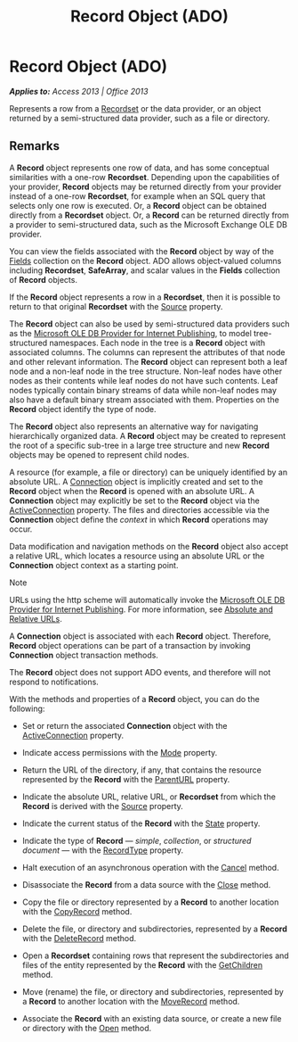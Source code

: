 ﻿---
title: Record Object (ADO)
TOCTitle: Record Object (ADO)
ms:assetid: 817aaf13-78d4-1134-aa94-997e92077c22
ms:mtpsurl: https://msdn.microsoft.com/en-us/library/JJ249557(v=office.15)
ms:contentKeyID: 48545952
ms.date: 09/18/2015
mtps_version: v=office.15
---

# Record Object (ADO)


_**Applies to:** Access 2013 | Office 2013_

Represents a row from a [Recordset](recordset-object-ado.md) or the data provider, or an object returned by a semi-structured data provider, such as a file or directory.

## Remarks

A **Record** object represents one row of data, and has some conceptual similarities with a one-row **Recordset**. Depending upon the capabilities of your provider, **Record** objects may be returned directly from your provider instead of a one-row **Recordset**, for example when an SQL query that selects only one row is executed. Or, a **Record** object can be obtained directly from a **Recordset** object. Or, a **Record** can be returned directly from a provider to semi-structured data, such as the Microsoft Exchange OLE DB provider.

You can view the fields associated with the **Record** object by way of the [Fields](fields-collection-ado.md) collection on the **Record** object. ADO allows object-valued columns including **Recordset**, **SafeArray**, and scalar values in the **Fields** collection of **Record** objects.

If the **Record** object represents a row in a **Recordset**, then it is possible to return to that original **Recordset** with the [Source](source-property-ado-record.md) property.

The **Record** object can also be used by semi-structured data providers such as the [Microsoft OLE DB Provider for Internet Publishing](microsoft-ole-db-provider-for-internet-publishing.md), to model tree-structured namespaces. Each node in the tree is a **Record** object with associated columns. The columns can represent the attributes of that node and other relevant information. The **Record** object can represent both a leaf node and a non-leaf node in the tree structure. Non-leaf nodes have other nodes as their contents while leaf nodes do not have such contents. Leaf nodes typically contain binary streams of data while non-leaf nodes may also have a default binary stream associated with them. Properties on the **Record** object identify the type of node.

The **Record** object also represents an alternative way for navigating hierarchically organized data. A **Record** object may be created to represent the root of a specific sub-tree in a large tree structure and new **Record** objects may be opened to represent child nodes.

A resource (for example, a file or directory) can be uniquely identified by an absolute URL. A [Connection](connection-object-ado.md) object is implicitly created and set to the **Record** object when the **Record** is opened with an absolute URL. A **Connection** object may explicitly be set to the **Record** object via the [ActiveConnection](activeconnection-property-ado.md) property. The files and directories accessible via the **Connection** object define the *context* in which **Record** operations may occur.

Data modification and navigation methods on the **Record** object also accept a relative URL, which locates a resource using an absolute URL or the **Connection** object context as a starting point.


> [!NOTE]
> <P>URLs using the http scheme will automatically invoke the <A href="microsoft-ole-db-provider-for-internet-publishing.md">Microsoft OLE DB Provider for Internet Publishing</A>. For more information, see <A href="absolute-and-relative-urls.md">Absolute and Relative URLs</A>.</P>



A **Connection** object is associated with each **Record** object. Therefore, **Record** object operations can be part of a transaction by invoking **Connection** object transaction methods.

The **Record** object does not support ADO events, and therefore will not respond to notifications.

With the methods and properties of a **Record** object, you can do the following:

  - Set or return the associated **Connection** object with the [ActiveConnection](activeconnection-property-ado.md) property.

  - Indicate access permissions with the [Mode](mode-property-ado.md) property.

  - Return the URL of the directory, if any, that contains the resource represented by the **Record** with the [ParentURL](parenturl-property-ado.md) property.

  - Indicate the absolute URL, relative URL, or **Recordset** from which the **Record** is derived with the [Source](source-property-ado-record.md) property.

  - Indicate the current status of the **Record** with the [State](state-property-ado.md) property.

  - Indicate the type of **Record** — *simple*, *collection*, or *structured document* — with the [RecordType](recordtype-property-ado.md) property.

  - Halt execution of an asynchronous operation with the [Cancel](cancel-method-ado.md) method.

  - Disassociate the **Record** from a data source with the [Close](close-method-ado.md) method.

  - Copy the file or directory represented by a **Record** to another location with the [CopyRecord](copyrecord-method-ado.md) method.

  - Delete the file, or directory and subdirectories, represented by a **Record** with the [DeleteRecord](deleterecord-method-ado.md) method.

  - Open a **Recordset** containing rows that represent the subdirectories and files of the entity represented by the **Record** with the [GetChildren](getchildren-method-ado.md) method.

  - Move (rename) the file, or directory and subdirectories, represented by a **Record** to another location with the [MoveRecord](moverecord-method-ado.md) method.

  - Associate the **Record** with an existing data source, or create a new file or directory with the [Open](open-method-ado-record.md) method.

